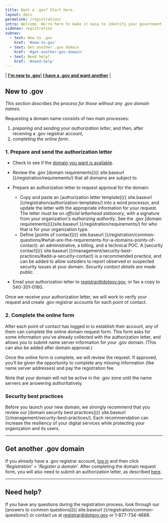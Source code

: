 ```yaml
---
title: Want a .gov? Start here.
layout: docs
permalink: /registration/
intro: Welcome. We're here to make it easy to identify your government organization on the internet.
sidenav: registration
subnav:
  - text: New to .gov
    href: '#new-to-gov'
  - text: Get another .gov domain
    href: '#get-another-gov-domain'
  - text: Need help?
    href: '#need-help'
---
```


| **[I'm new to .gov](#new-to-gov)**| **[I have a .gov and want another](#get-another-gov-domain)** |

## New to .gov
*This section describes the process for those without any .gov domain names.*

Requesting a domain name consists of two main processes:

1. _preparing and sending your authorization letter_, and then, after receiving a .gov registrar account,
2. _completing the online form_.

### 1. Prepare and send the authorization letter

- Check to see if the [domain you want is available](https://domains.dotgov.gov/dotgov-web/registration/whois.xhtml).

- Review the .gov [domain requirements]({{ site.baseurl }}/registration/requirements/) that all domains are subject to.

- Prepare an authorization letter to request approval for the domain:

    - Copy and paste an [authorization letter template]({{ site.baseurl }}/registration/authorization-templates/) into a word processor, and update the letter with the appropriate information for your request. The letter must be on *official letterhead stationary*, with a signature from your organization's *authorizing authority*. See the .gov [domain requirements]({{site.baseurl }}/registration/requirements/) for who that is for your organization type.
    - Define [points of contact]({{ site.baseurl }}/registration/common-questions/#what-are-the-requirements-for-a-domains-points-of-contact): an administrative, a billing, and a technical POC. A [security contact]({{ site.baseurl }}/management/security-best-practices/#add-a-security-contact) is a recommended practice, and can be added to allow outsiders to report observed or suspected security issues at your domain. *Security contact details are made public.*

- Email your authorization letter to <registrar@dotgov.gov>, or fax a copy to 540-301-0160.

Once we receive your authorization letter, we will work to verify your request and create .gov registrar accounts for each point of contact.

### 2. Complete the online form

After each point of contact has logged in to establish their account, any of them can complete the online domain request form. This form asks for some information you've already collected with the authorization letter, and allows you to submit name server information for your .gov domain. (This can also be added after domain approval.)

Once the online form is complete, we will review the request. If approved, you'll be given the opportunity to complete any missing information (like name server addresses) and pay the registration fee.

Note that your domain will not be active in the .gov zone until the name servers are answering authoritatively.

### Security best practices

Before you launch your new domain, we strongly recommend that you review our [domain security best practices]({{ site.baseurl }}/management/security-best-practices/). Each recommendation can increase the resiliency of your digital services while protecting your organization and its users.

***

## Get another .gov domain

If you already have a .gov registrar account, [log in](https://domains.dotgov.gov) and then click '_Registration_' > '_Register a domain_'. After completing the domain request form, you will also need to submit an authorization letter, as described [here](#1-prepare-and-send-the-authorization-letter).

***

## Need help?

If you have any questions during the registration process, look through our [answers to common questions]({{ site.baseurl }}/registration/common-questions/) or contact us at <registrar@dotgov.gov> or 1-877-734-4688.
